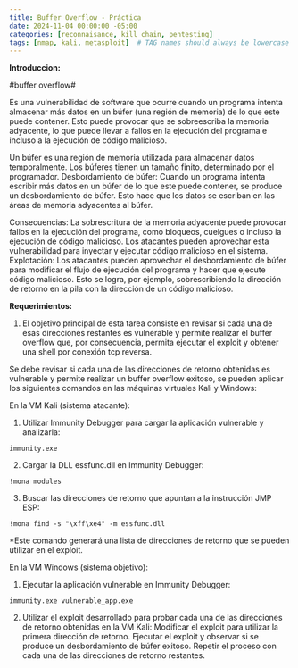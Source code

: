 ```yaml
---
title: Buffer Overflow - Práctica
date: 2024-11-04 00:00:00 -05:00
categories: [reconnaisance, kill chain, pentesting]
tags: [nmap, kali, metasploit]  # TAG names should always be lowercase
---
```


**Introduccion:**

#buffer overflow#

 Es una vulnerabilidad de software que ocurre cuando un programa intenta almacenar más datos en un búfer (una región de memoria) de lo que este puede contener. Esto puede provocar que se sobreescriba la memoria adyacente, lo que puede llevar a fallos en la ejecución del programa e incluso a la ejecución de código malicioso.

Un búfer es una región de memoria utilizada para almacenar datos temporalmente. Los búferes tienen un tamaño finito, determinado por el programador. Desbordamiento de búfer: Cuando un programa intenta escribir más datos en un búfer de lo que este puede contener, se produce un desbordamiento de búfer. Esto hace que los datos se escriban en las áreas de memoria adyacentes al búfer. 

Consecuencias: La sobrescritura de la memoria adyacente puede provocar fallos en la ejecución del programa, como bloqueos, cuelgues o incluso la ejecución de código malicioso. Los atacantes pueden aprovechar esta vulnerabilidad para inyectar y ejecutar código malicioso en el sistema. Explotación: Los atacantes pueden aprovechar el desbordamiento de búfer para modificar el flujo de ejecución del programa y hacer que ejecute código malicioso. Esto se logra, por ejemplo, sobrescribiendo la dirección de retorno en la pila con la dirección de un código malicioso.

**Requerimientos:**

1.	El objetivo principal de esta tarea consiste en revisar si cada una de esas direcciones restantes es vulnerable y permite realizar el buffer overflow que, por consecuencia, permita ejecutar el exploit y obtener una shell por conexión tcp reversa.

Se debe revisar si cada una de las direcciones de retorno obtenidas es vulnerable y permite realizar un buffer overflow exitoso, se pueden aplicar los siguientes comandos en las máquinas virtuales Kali y Windows:

En la VM Kali (sistema atacante):

1.	Utilizar Immunity Debugger para cargar la aplicación vulnerable y analizarla:

```
immunity.exe
```

2.	Cargar la DLL essfunc.dll en Immunity Debugger:

```
!mona modules
```

3.	Buscar las direcciones de retorno que apuntan a la instrucción JMP ESP:

```
!mona find -s "\xff\xe4" -m essfunc.dll
```
*Este comando generará una lista de direcciones de retorno que se pueden utilizar en el exploit.

En la VM Windows (sistema objetivo):

1.	Ejecutar la aplicación vulnerable en Immunity Debugger:
```
immunity.exe vulnerable_app.exe
```

2.	Utilizar el exploit desarrollado para probar cada una de las direcciones de retorno obtenidas en la VM Kali: Modificar el exploit para utilizar la primera dirección de retorno. Ejecutar el exploit y observar si se produce un desbordamiento de búfer exitoso. Repetir el proceso con cada una de las direcciones de retorno restantes.
